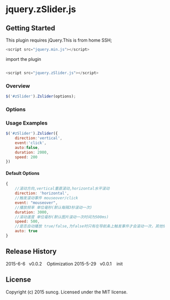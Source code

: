 # jquery.zSlider.js

## Getting Started
This plugin requires jQuery.This is from home SSH;
```js
<script src="jquery.min.js"></script>
```

import the plugin

```js

<script src="jquery.zSlider.js"></script>
```



### Overview

```js
$('#zSlider').Zslider(options);
```

### Options

### Usage Examples
```js
$('#zSlider').Zslider({
	direction:'vertical',
    event:'click',
    auto:false,
    duration: 2000,
    speed: 200
})
```
#### Default Options

```js
{
	//滚动方向,vertical重直滚动,horizontal水平滚动
	direction: 'horizontal',
	//触发滚动事件 mouseover/click
	event: "mouseover",
	//播放频率 单位毫秒(默认每隔3秒滚动一次)
	duration: 3000,
	//滚动速度 单位毫秒(默认图片滚动一次时间为500ms)
	speed: 500,
	//是否自动播放 true/false,为false时只有在导航条上触发事件才会滚动一次，其他情况不滚动
	auto: true
}
```





## Release History
2015-6-6&nbsp;&nbsp;&nbsp;v0.0.2&nbsp;&nbsp;&nbsp; Optimization
2015-5-29&nbsp;&nbsp;&nbsp;v0.0.1&nbsp;&nbsp;&nbsp; init

## License
Copyright (c) 2015 suncg. Licensed under the MIT license.

